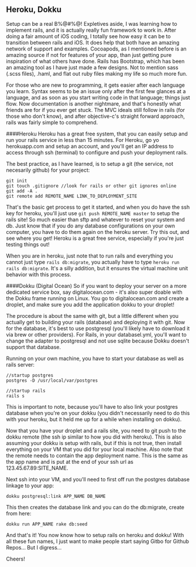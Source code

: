 Heroku, Dokku
------------------------
Setup can be a real B%@#%@! Expletives aside, I was learning how to implement rails, and it is actually really fun framework to work in. After doing a fair amount of iOS coding, I totally see how easy it can be to transition between rails and iOS. It does help that both have an amazing network of support and examples. Cocoapods, as I mentioned before is an amazing source if not for features of your app, than just getting pure inspiration of what others have done. Rails has Bootstrap, which has been an amazing tool as I have just made a few designs. Not to mention sass (.scss files), .haml, and flat out ruby files making my life so much more fun. 

For those who are new to programming, it gets easier after each language you learn. Syntax seems to be an issue only after the first few glances at a language, and as soon as you start writing code in that language; things just flow. Now documentation is another nightmare, and that's honestly what friends are for if you ever get stuck. The MVC ideals still follow in rails (for those who don't know), and after objective-c's straight forward approach, rails was fairly simple to comprehend. 


####Heroku
Heroku has a great free system, that you can easily setup and run your rails service in less than 15 minutes. For Heroku, go yo herokuapp.com and setup an account, and you'll get an IP address to access through ssh (terminal) to configure and push your deployment rails.

The best practice, as I have learned, is to setup a git (the service, not necesarily github) for your project:

```
git init
git touch .gitignore //look for rails or other git ignores online
git add -A .
git remote add REMOTE_NAME LINK_TO_DEPLOYMENT_SITE
```

That's the basic get process to get it started, and when you do have the ssh key for heroku, you'll just use ```git push REMOTE_NAME master``` to setup the rails site! So much easier than sftp and whatever to reset your system and db. Just know that if you do any database configurations on your own computer, you have to do them again on the heroku server. Try this out, and see where you get! Heroku is a great free service, especially if you're just testing things out!

When you are in heroku, just note that to run rails and everything you cannot just type ```rails db:migrate```, you actually have to type ```heroku run rails db:migrate```. It's a silly addition, but it ensures the virtual machine unit behavior with this process.

####Dokku (Digital Ocean)
So if you want to deploy your server on a more dedicated service box, say digitalocean.com - it's also super doable with the Dokku frame running on Linux. You go to digitalocean.com and create a droplet, and make sure you add the application dokku to your droplet!

The procedure is about the same with git, but a little different when you actually get to building your rails (database) and deploying it with git. Now for the database, it's best to use postgresql (you'll likely have to download it via brew or other providers). For Rails, in your databasel.yml, you'll want to change the adapter to postgresql and not use sqlite because Dokku doesn't support that database.

Running on your own machine, you have to start your database as well as rails server:

```
//startup postgres
postgres -D /usr/local/var/postgres

//startup rails
rails s

```

This is important to note, because you'll have to also link your postgres database when you're on your dokku (you didn't necessarily need to do this with your heroku, but it held me up for a while when installing on dokku).

Now that you have your droplet and a rails site, you need to git push to the dokku remote (the ssh ip similar to how you did with heroku). This is also assuming your dokku is setup with rails, but if this is not true, then install everything on your VM that you did for your local machine. Also note that the remote needs to contain the app deployment name. This is the same as the app name and is put at the end of your ssh url as 123.45.67.89:SITE_NAME. 

Next ssh into your VM, and you'll need to first off run the postgres database linkage to your app:

```
dokku postgresql:link APP_NAME DB_NAME
```

This then creates the database link and you can do the db:migrate, create from here:

```
dokku run APP_NAME rake db:seed
```

And that's it! You now know how to setup rails on heroku and dokku! With all these fun names, I just want to make people start saying Gitbo for Github Repos... But I digress...

Cheers!
